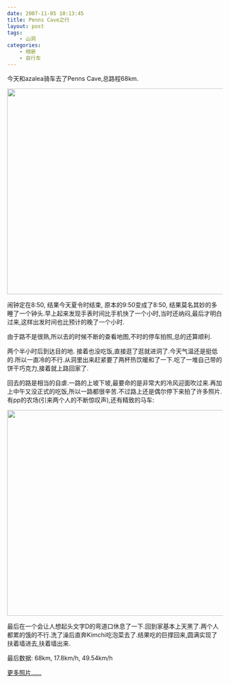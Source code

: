 ```yaml
---
date: 2007-11-05 10:13:45
title: Penns Cave之行
layout: post
tags:
    - 山洞
categories:
    - 相册
    - 自行车
---
```

今天和azalea骑车去了Penns Cave,总路程68km.

<img alt="" src="https://lh6.googleusercontent.com/-pPJVVRXeV1I/Ry5z_Abn9HI/AAAAAAABbCg/R6E9ONeK00k/s640/IMG_0971.JPG" title="PennsCave" class="aligncenter" width="640" height="480" />

闹钟定在8:50, 结果今天夏令时结束, 原本的9:50变成了8:50, 结果莫名其妙的多睡了一个钟头.早上起来发现手表时间比手机快了一个小时,当时还纳闷,最后才明白过来,这样出发时间也比预计的晚了一个小时.

由于路不是很熟,所以去的时候不断的查看地图,不时的停车拍照,总的还算顺利.

两个半小时后到达目的地. 接着也没吃饭,直接逛了逛就进洞了.今天气温还是挺低的.所以一直冷的不行.从洞里出来赶紧要了两杯热饮暖和了一下.吃了一堆自己带的饼干巧克力,接着就上路回家了.

回去的路是相当的自虐.一路的上坡下坡,最要命的是非常大的冷风迎面吹过来.再加上中午又没正式的吃饭,所以一路都很辛苦.不过路上还是偶尔停下来拍了许多照片.有pp的农场(引来两个人的不断惊叹声),还有精致的马车:

<img alt="" src="https://lh5.googleusercontent.com/-49Pkw8TjBsc/Ry5z-wbn9FI/AAAAAAABbCg/cxcsIGHJGSg/s640/IMG_0964.JPG" class="alignnone" width="640" height="480" />

最后在一个会让人想起头文字D的弯道口休息了一下.回到家基本上天黑了.两个人都累的饿的不行.洗了澡后直奔Kimchi吃泡菜去了.结果吃的巨撑回来,圆满实现了扶着墙进去,扶着墙出来.

最后数据: 68km, 17.8km/h, 49.54km/h

<a href="http://picasaweb.google.com/ztpala/PennsCave">更多照片......</a>
